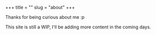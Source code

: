 +++
title = ""
slug = "about"
+++

Thanks for being curious about me :p

This site is still a WIP, I'll be adding more content in the coming days.


